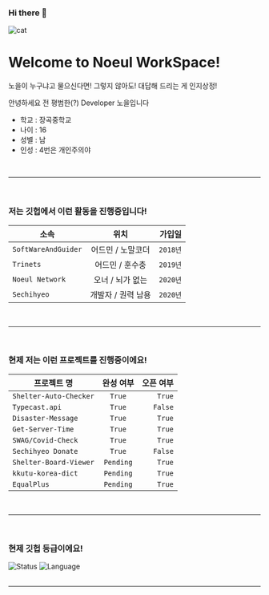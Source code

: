 ### Hi there 👋

![cat](https://media.shelter.id/1600848677275_cats.jpg)
# Welcome to Noeul WorkSpace!

노을이 누구냐고 물으신다면! 그렇지 않아도! 대답해 드리는 게 인지상정!

안녕하세요 전 평범한(?) Developer 노을입니다

- 학교 : 장곡중학교
- 나이 : 16
- 성별 : 남
- 인성 : 4번은 개인주의야
<br>

___

<br>

### 저는 깃헙에서 이런 활동을 진행중입니다!
| 소속 | 위치 | 가입일 |
|---|:---:|---:|
| `SoftWareAndGuider` | 어드민 / 노말코더 | `2018년` |
| `Trinets` | 어드민 / 훈수충 | `2019년` |
| `Noeul Network` | 오너 / 뇌가 없는 | `2020년` |
| `Sechihyeo` | 개발자 / 권력 남용 | `2020년` |
<br>

___

<br>

### 현제 저는 이런 프로젝트를 진행중이에요!
| 프로젝트 명 | 완성 여부 | 오픈 여부 |
|---|:---:|---:|
| `Shelter-Auto-Checker` | `True` | `True` |
| `Typecast.api` | `True` | `False` |
| `Disaster-Message` | `True` | `True` |
| `Get-Server-Time` | `True` | `True` |
| `SWAG/Covid-Check` | `True` | `True` |
| `Sechihyeo Donate` | `True` | `False` |
| `Shelter-Board-Viewer` | `Pending` | `True` |
| `kkutu-korea-dict` | `Pending` | `True` |
| `EqualPlus` | `Pending` | `True` |
<br>

___

<br>

### 현제 깃헙 등급이에요!
![Status](https://github-readme-stats.vercel.app/api?username=noeulnight&show_icons=true&bg_color=000&title_color=fff&text_color=fff&count_private=true)
![Language](https://github-readme-stats.vercel.app/api/top-langs/?username=noeulnight&show_icons=true&bg_color=000&title_color=fff&text_color=fff&count_private=true&layout=compact)
<br><br>

___
